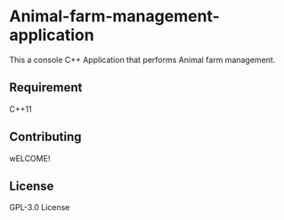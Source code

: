 

# Animal-farm-management-application
This a console C++ Application that performs Animal farm management.

## Requirement
C++11

## Contributing
wELCOME!

## License
GPL-3.0 License

